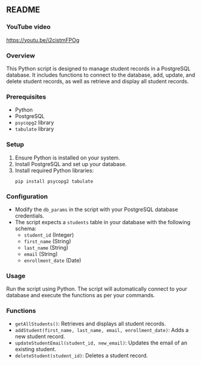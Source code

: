 
## README

### YouTube video
https://youtu.be/i2cistmFPOg

### Overview
This Python script is designed to manage student records in a PostgreSQL database. It includes functions to connect to the database, add, update, and delete student records, as well as retrieve and display all student records.

### Prerequisites
- Python
- PostgreSQL
- `psycopg2` library
- `tabulate` library

### Setup
1. Ensure Python is installed on your system.
2. Install PostgreSQL and set up your database.
3. Install required Python libraries:
   ```
   pip install psycopg2 tabulate
   ```

### Configuration
- Modify the `db_params` in the script with your PostgreSQL database credentials.
- The script expects a `students` table in your database with the following schema:
  - `student_id` (Integer)
  - `first_name` (String)
  - `last_name` (String)
  - `email` (String)
  - `enrollment_date` (Date)

### Usage
Run the script using Python. The script will automatically connect to your database and execute the functions as per your commands.

### Functions
- `getAllStudents()`: Retrieves and displays all student records.
- `addStudent(first_name, last_name, email, enrollment_date)`: Adds a new student record.
- `updateStudentEmail(student_id, new_email)`: Updates the email of an existing student.
- `deleteStudent(student_id)`: Deletes a student record.

